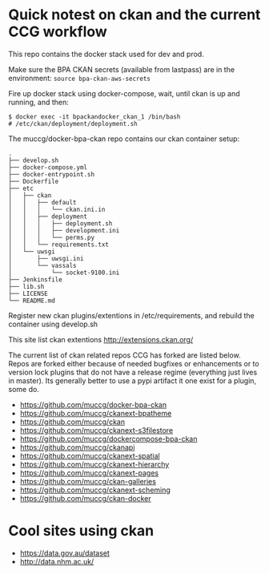 # Quick notest on ckan and the current CCG workflow

This repo contains the docker stack used for dev and prod.

Make sure the BPA CKAN secrets (available from lastpass) are in the environment:
```source bpa-ckan-aws-secrets```

Fire up docker stack using docker-compose, wait, until ckan is up and running, and then:

```
$ docker exec -it bpackandocker_ckan_1 /bin/bash
# /etc/ckan/deployment/deployment.sh
```

The muccg/docker-bpa-ckan repo contains our ckan container setup:
```
.
├── develop.sh
├── docker-compose.yml
├── docker-entrypoint.sh
├── Dockerfile
├── etc
│   ├── ckan
│   │   ├── default
│   │   │   └── ckan.ini.in
│   │   ├── deployment
│   │   │   ├── deployment.sh
│   │   │   ├── development.ini
│   │   │   └── perms.py
│   │   └── requirements.txt
│   └── uwsgi
│       ├── uwsgi.ini
│       └── vassals
│           └── socket-9100.ini
├── Jenkinsfile
├── lib.sh
├── LICENSE
└── README.md

```

Register new ckan plugins/extentions in /etc/requirements, and rebuild the
container using develop.sh

This site list ckan extentions http://extensions.ckan.org/

The current list of ckan related repos CCG has forked are listed below.
Repos are forked either because of needed bugfixes or enhancements or to version lock
plugins that do not have a release regime (everything just lives in master).
Its generally better to use a pypi artifact it one exist for a plugin, some do.

- https://github.com/muccg/docker-bpa-ckan
- https://github.com/muccg/ckanext-bpatheme
- https://github.com/muccg/ckan
- https://github.com/muccg/ckanext-s3filestore
- https://github.com/muccg/dockercompose-bpa-ckan
- https://github.com/muccg/ckanapi
- https://github.com/muccg/ckanext-spatial
- https://github.com/muccg/ckanext-hierarchy
- https://github.com/muccg/ckanext-pages
- https://github.com/muccg/ckan-galleries
- https://github.com/muccg/ckanext-scheming
- https://github.com/muccg/ckan-docker

# Cool sites using ckan
- https://data.gov.au/dataset
- http://data.nhm.ac.uk/

